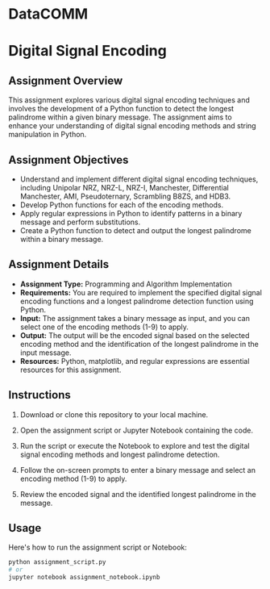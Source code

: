 # DataCOMM
# Digital Signal Encoding

## Assignment Overview

This assignment explores various digital signal encoding techniques and involves the development of a Python function to detect the longest palindrome within a given binary message. The assignment aims to enhance your understanding of digital signal encoding methods and string manipulation in Python.

## Assignment Objectives

- Understand and implement different digital signal encoding techniques, including Unipolar NRZ, NRZ-L, NRZ-I, Manchester, Differential Manchester, AMI, Pseudoternary, Scrambling B8ZS, and HDB3.
- Develop Python functions for each of the encoding methods.
- Apply regular expressions in Python to identify patterns in a binary message and perform substitutions.
- Create a Python function to detect and output the longest palindrome within a binary message.

## Assignment Details

- **Assignment Type:** Programming and Algorithm Implementation
- **Requirements:** You are required to implement the specified digital signal encoding functions and a longest palindrome detection function using Python.
- **Input:** The assignment takes a binary message as input, and you can select one of the encoding methods (1-9) to apply.
- **Output:** The output will be the encoded signal based on the selected encoding method and the identification of the longest palindrome in the input message.
- **Resources:** Python, matplotlib, and regular expressions are essential resources for this assignment.

## Instructions

1. Download or clone this repository to your local machine.

2. Open the assignment script or Jupyter Notebook containing the code.

3. Run the script or execute the Notebook to explore and test the digital signal encoding methods and longest palindrome detection.

4. Follow the on-screen prompts to enter a binary message and select an encoding method (1-9) to apply.

5. Review the encoded signal and the identified longest palindrome in the message.

## Usage

Here's how to run the assignment script or Notebook:

```bash
python assignment_script.py
# or
jupyter notebook assignment_notebook.ipynb

